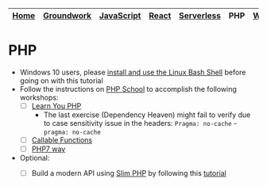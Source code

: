 | [Home](README.md) | [Groundwork](groundwork.md) | [JavaScript](javascript.md) | [React](react.md) | [Serverless](serverless.md) | PHP | [WordPress](wordpress.md) |
|-------------------|-----------------------------|-----------------------------|-------------------|-----------------------------|-----|---------------------------|

# PHP

* Windows 10 users, please [install and use the Linux Bash Shell](https://www.howtogeek.com/249966/how-to-install-and-use-the-linux-bash-shell-on-windows-10/) before going on with this tutorial
* Follow the instructions on [PHP School](https://www.phpschool.io/) to accomplish the following workshops:
  * [ ] [Learn You PHP](https://github.com/php-school/learn-you-php)
    * The last exercise (Dependency Heaven) might fail to verify due to case sensitivity issue in the headers: `Pragma: no-cache` - `pragma: no-cache`
  * [ ] [Callable Functions](https://github.com/NastasiaSaby/callable-functions)
  * [ ] [PHP7 way](https://github.com/NastasiaSaby/php7-way)

* Optional:
  * [ ] Build a modern API using [Slim PHP](https://www.slimframework.com/) by following this [tutorial](https://www.slimframework.com/docs/tutorial/first-app.html)

